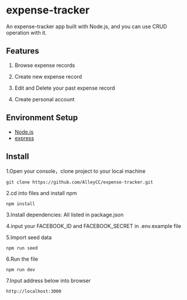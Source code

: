 # expense-tracker

 An expense-tracker app built with Node.js, and you can use CRUD operation with it.
 
 ## Features 

1. Browse expense records

2. Create new expense record      

3. Edit and Delete your past expense record

4. Create personal account
 
 ## Environment Setup
 - [Node.js](https://nodejs.org/en/) 
 - [express](https://www.npmjs.com/package/express)

 ## Install 
 
 1.Open your console，clone project to your local machine
 ```
 git clone https://github.com/AlleyCC/expense-tracker.git
 ```
 2.cd into files and install npm
 ```
 npm install
 ```
 
 3.Install dependencies: All listed in package.json
 
 4.input your FACEBOOK_ID and FACEBOOK_SECRET in .env.example file
 
 5.Import seed data
 ```
 npm run seed
 ```
 6.Run the file
 ```
 npm run dev
 ```
 7.Input address below into browser
 ```
 http://localhost:3000
 ```
